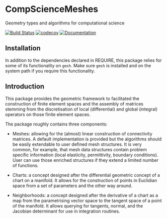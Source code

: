 # CompScienceMeshes

Geometry types and algorithms for computational science

[![Build Status](https://travis-ci.org/krcools/CompScienceMeshes.jl.svg?branch=master)](https://travis-ci.org/krcools/CompScienceMeshes.jl)
[![codecov](https://codecov.io/gh/krcools/CompScienceMeshes.jl/branch/master/graph/badge.svg)](https://codecov.io/gh/krcools/CompScienceMeshes.jl)
[![Documentation](https://img.shields.io/badge/docs-latest-blue.svg)](https://krcools.github.io/CompScienceMeshes.jl/dev/)

## Installation

In addition to the dependencies declared in REQUIRE, this package relies for some of its functionality on `gmsh`. Make sure `gmsh` is installed and on the system path if you require this functionality.

## Introduction

This package provides the geometric framework to facilitated the construction of finite element spaces and the assembly of matrices stemming from the discretisation of local (differential) and global (integral) operators on those finite element spaces.

The package roughly contains three components:

* Meshes: allowing for the (almost) linear construction of connectivity matrices. A default implementation is provided but the algorithms should be easily extendable to user defined mesh structures. It is very common, for example, that mesh data structures contain problem specific information (local elasticity, permittivity, boundary conditions). User can use those enriched structures if they extend a limited number of functions.

* Charts: a concept designed after the differential geometric concept of a chart on a manifold. It allows for the construction of points in Euclidian space from a set of parameters and the other way around.

* Neighborhoods: a concept designed after the derivative of a chart as a map from the parametrising vector space to the tangent space of a point of the manifold. It allows querying for tangents, normal, and the Jacobian determinant for use in integration routines.
